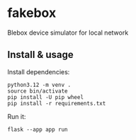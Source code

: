 # fakebox

Blebox device simulator for local network

## Install & usage

Install dependencies:

    python3.12 -m venv .
    source bin/activate
    pip install -U pip wheel
    pip install -r requirements.txt

Run it:

    flask --app app run
